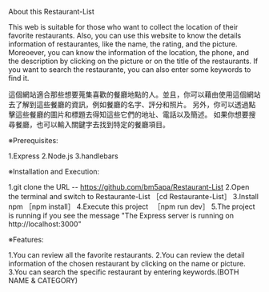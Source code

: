 About this Restaurant-List

This web is suitable for those who want to collect the location of their favorite restaurants. 
Also, you can use this website to know the details information of restaurantes, like the name, the rating, and the picture. 
Moreoever, you can know the information of the location, the phone, and the description by clicking on the picture or on the title of the restaurants.
If you want to search the restaurante, you can also enter some keywords to find it.

這個網站適合那些想要蒐集喜歡的餐廳地點的人。並且，你可以藉由使用這個網站去了解到這些餐廳的資訊，例如餐廳的名字、評分和照片。
另外，你可以透過點擊這些餐廳的圖片和標題去得知這些它們的地址、電話以及簡述。
如果你想要搜尋餐廳，也可以輸入關鍵字去找到特定的餐廳項目。

※Prerequisites:

1.Express
2.Node.js
3.handlebars

※Installation and Execution:

1.git clone the URL -- https://github.com/bm5apa/Restaurant-List
2.Open the terminal and switch to Restaurante-List ［cd Restaurante-List］
3.Install npm ［npm install］
4.Execute this project 　［npm run dev］
5.The project is running if you see the message "The Express server is running on http://localhost:3000"

※Features:

1.You can review all the favorite restaurants.
2.You can review the detail information of the chosen restaurant by clicking on the name or picture.
3.You can search the specific restaurant by entering keywords.(BOTH NAME & CATEGORY)

